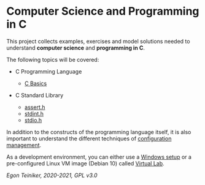 # Computer Science and Programming in C

This project collects examples, exercises and model solutions needed to understand 
**computer science** and **programming in C**.

The following topics will be covered:

* C Programming Language
    * [C Basics](https://github.com/teiniker/teiniker-lectures-computerscience/tree/master/c-basics)
     
* C Standard Library
    * [assert.h](https://github.com/teiniker/teiniker-lectures-computerscience/tree/master/c-std-lib/assert)
    * [stdint.h](https://github.com/teiniker/teiniker-lectures-computerscience/tree/master/c-std-lib/stdint)      
    * [stdio.h](https://github.com/teiniker/teiniker-lectures-computerscience/tree/master/c-std-lib/stdio)

In addition to the constructs of the programming language itself, it is also important to understand the different 
techniques of 
[configuration management](https://github.com/teiniker/teiniker-lectures-computerscience/tree/master/configuration-management).

As a development environment, you can either use a [Windows setup](https://github.com/teiniker/teiniker-lectures-computerscience/blob/master/configuration-management/setup/README.md) or a pre-configured Linux VM image 
(Debian 10) called [Virtual Lab](https://drive.google.com/drive/folders/1AzsF4Mvh1HJ8k6OW5W5hQ5CF0HdqA51l).         

*Egon Teiniker, 2020-2021, GPL v3.0*         
